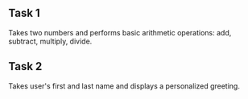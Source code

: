 ## Task 1
Takes two numbers and performs basic arithmetic operations: add, subtract, multiply, divide.

## Task 2
Takes user's first and last name and displays a personalized greeting.
